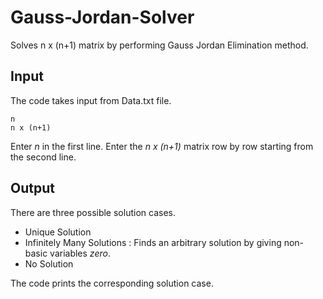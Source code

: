 # Gauss-Jordan-Solver
Solves n x (n+1) matrix by performing Gauss Jordan Elimination method.

## Input
The code takes input from Data.txt file.
```
n
n x (n+1)
```
Enter *n* in the first line.
Enter the *n x (n+1)* matrix row by row starting from the second line.

## Output
There are three possible solution cases.
- Unique Solution
- Infinitely Many Solutions : Finds an arbitrary solution by giving non-basic variables *zero*.
- No Solution

The code prints the corresponding solution case.
